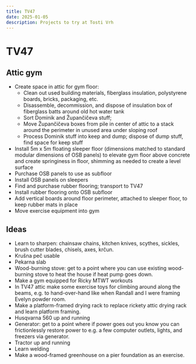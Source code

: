 ```yaml
---
title: TV47
date: 2025-01-05
description: Projects to try at Tosti Vrh
---
```


# TV47

## Attic gym

- Create space in attic for gym floor:
  - Clean out used building materials, fiberglass insulation, polystyrene boards, bricks, packaging, etc.
  - Disassemble, decommission, and dispose of insulation box of fiberglass batts around old hot water tank
  - Sort Dominik and Župančičeva stuff;
  - Move Župančičeva boxes from pile in center of attic to a stack around the perimeter in unused area under sloping roof
  - Process Dominik stuff into keep and dump; dispose of dump stuff, find space for keep stuff
- Install 5m x 5m floating sleeper floor (dimensions matched to standard modular dimensions of OSB panels) to elevate gym floor above concrete and create springiness in floor, shimming as needed to create a level surface
- Purchase OSB panels to use as subfloor
- Install OSB panels on sleepers
- Find and purchase rubber flooring; transport to TV47
- Install rubber flooring onto OSB subfloor
- Add vertical boards around floor perimeter, attached to sleeper floor, to keep rubber mats in place
- Move exercise equipment into gym

## Ideas

- Learn to sharpen: chainsaw chains, kitchen knives, scythes, sickles, brush cutter blades, chisels, axes, krčun.
- Krušna peč usable
- Pekarna slab
- Wood-burning stove: get to a point where you can use existing wood-burning stove to heat the house if heat pump goes down.
- Make a gym equipped for Ricky MTWT workouts
- In TV47 attic make some exercise toys for climbing around along the beams, e.g. to hand-over-hand like when Randall and I were framing Evelyn powder room.
- Make a platform-framed drying rack to replace rickety attic drying rack and learn platform framing.
- Husqvarna 560 up and running
- Generator: get to a point where if power goes out you know you can frictionlessly restore power to e.g. a few computer outlets, lights, and freezers via generator.
- Tractor up and running
- Learn welding
- Make a wood-framed greenhouse on a pier foundation as an exercise.

